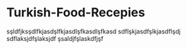 # Turkish-Food-Recepies
   sşldfjksşdlfkjasdşlfkjasdlşfkasdlşfkasd
  sdflşkjasdfşlkjasdflşdj
  sdflaksjdfşlaksjdf
  şsaldjfşlaskdfjşf
